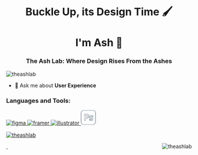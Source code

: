 <h1 align="center">Buckle Up, its Design Time 🖌️</h1>
<h1 align="center"> I'm Ash 🔮</h1>
<h3 align="center">The Ash Lab: Where Design Rises From the Ashes</h3>

<p align="left"> <img src="https://komarev.com/ghpvc/?username=theashlab&label=Profile%20views&color=0e75b6&style=flat" alt="theashlab" /> </p>

- 💬 Ask me about **User Experience**

<p align="left">
</p>

<h3 align="left">Languages and Tools:</h3>
<p align="left"> <a href="https://www.figma.com/" target="_blank" rel="noreferrer"> <img src="https://www.vectorlogo.zone/logos/figma/figma-icon.svg" alt="figma" width="40" height="40"/> </a> <a href="https://www.framer.com/" target="_blank" rel="noreferrer"> <img src="https://www.vectorlogo.zone/logos/framer/framer-icon.svg" alt="framer" width="40" height="40"/> </a> <a href="https://www.adobe.com/in/products/illustrator.html" target="_blank" rel="noreferrer"> <img src="https://www.vectorlogo.zone/logos/adobe_illustrator/adobe_illustrator-icon.svg" alt="illustrator" width="40" height="40"/> </a> <a href="https://www.photoshop.com/en" target="_blank" rel="noreferrer"> <img src="https://raw.githubusercontent.com/devicons/devicon/master/icons/photoshop/photoshop-line.svg" alt="photoshop" width="40" height="40"/> 


<p><img align="center" src="https://github-readme-streak-stats.herokuapp.com/?user=theashlab&" alt="theashlab" /></p> <p>&nbsp;<img align="right" src="https://github-readme-stats.vercel.app/api?username=theashlab&show_icons=true&locale=en" alt="theashlab" /></p>


